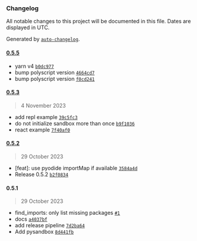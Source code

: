 ### Changelog

All notable changes to this project will be documented in this file. Dates are displayed in UTC.

Generated by [`auto-changelog`](https://github.com/CookPete/auto-changelog).

#### [0.5.5](https://github.com/bugzpodder/pysandbox/compare/0.5.3...0.5.5)

- yarn v4 [`b0dc977`](https://github.com/bugzpodder/pysandbox/commit/b0dc9778c10f1ca72c77ea1f86d0003e04c0a246)
- bump polyscript version [`4664cd7`](https://github.com/bugzpodder/pysandbox/commit/4664cd7c3f41c9d882f3d34c93611f0865193d08)
- bump polyscript version [`f0cd241`](https://github.com/bugzpodder/pysandbox/commit/f0cd241b5c6d81c4bd64f98e0050a73dc153160a)

#### [0.5.3](https://github.com/bugzpodder/pysandbox/compare/0.5.2...0.5.3)

> 4 November 2023

- add repl example [`39c5fc3`](https://github.com/bugzpodder/pysandbox/commit/39c5fc330c0142879ca8dd232255d10c319bea1c)
- do not initialize sandbox more than once [`b9f1036`](https://github.com/bugzpodder/pysandbox/commit/b9f1036fb9aebc2b7dc5327a9ab418c67e9c6943)
- react example [`7f40af0`](https://github.com/bugzpodder/pysandbox/commit/7f40af00cea99afed8e8ec33301bce811607f076)

#### [0.5.2](https://github.com/bugzpodder/pysandbox/compare/0.5.1...0.5.2)

> 29 October 2023

- [feat]: use pyodide importMap if available [`3584a4d`](https://github.com/bugzpodder/pysandbox/commit/3584a4dc47c2a28292e45554672dafcf80117d04)
- Release 0.5.2 [`b2f0834`](https://github.com/bugzpodder/pysandbox/commit/b2f08346b82607ada5deeaff24ca72747360c693)

#### 0.5.1

> 29 October 2023

- find_imports: only list missing packages [`#1`](https://github.com/bugzpodder/pysandbox/pull/1)
- docs [`a4037bf`](https://github.com/bugzpodder/pysandbox/commit/a4037bf5ba4964a225144712e70c91fb0bcc36db)
- add release pipeline [`7d2ba64`](https://github.com/bugzpodder/pysandbox/commit/7d2ba6484e815a990e4fd588546f7fba536a45eb)
- Add pysandbox [`8d441fb`](https://github.com/bugzpodder/pysandbox/commit/8d441fbe15170e03a9a35b1c5c0278c80c3e98e1)
